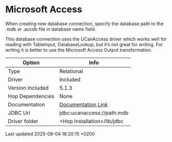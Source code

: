 <div id="header">

# Microsoft Access

</div>

<div id="content">

<div class="paragraph">

When creating new database connection, specify the database path to the .mdb or .accdb file in database name field.

</div>

<div class="paragraph">

This database connection uses the UCanAccess driver which works well for reading with TableInput, DatabaseLookup, but it’s not great for writing. For writing it is better to use the Microsoft Access Output transformation.

</div>

| Option           | Info                                                                         |
| ---------------- | ---------------------------------------------------------------------------- |
| Type             | Relational                                                                   |
| Driver           | Included                                                                     |
| Version Included | 5.1.3                                                                        |
| Hop Dependencies | None                                                                         |
| Documentation    | [Documentation Link](https://spannm.github.io/ucanaccess/10-ucanaccess.html) |
| JDBC Url         | jdbc:ucanaccess://path.mdb                                                   |
| Driver folder    | \<Hop Installation\>/lib/jdbc                                                |

</div>

<div id="footer">

<div id="footer-text">

Last updated 2025-09-04 18:20:15 +0200

</div>

</div>
